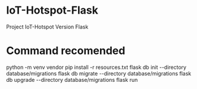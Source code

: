 # IoT-Hotspot-Flask
Project IoT-Hotspot Version Flask

# Command recomended
python -m venv vendor
pip install -r resources.txt
flask db init --directory database/migrations
flask db migrate --directory database/migrations
flask db upgrade --directory database/migrations
flask run
